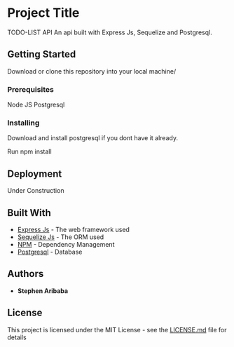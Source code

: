 # Project Title

TODO-LIST API
An api built with Express Js, Sequelize and Postgresql.

## Getting Started

Download or clone this repository into your local machine/

### Prerequisites

Node JS
Postgresql


### Installing

Download and install postgresql if you dont have it already.

Run npm install


## Deployment

Under Construction

## Built With

* [Express Js](https://expressjs.com/) - The web framework used
* [Sequelize Js](http://docs.sequelizejs.com/) - The ORM used
* [NPM](https://www.npmjs.com/) - Dependency Management
* [Postgresql](https://www.postgresql.org/) - Database

## Authors

* **Stephen Aribaba**


## License

This project is licensed under the MIT License - see the [LICENSE.md](LICENSE.md) file for details

